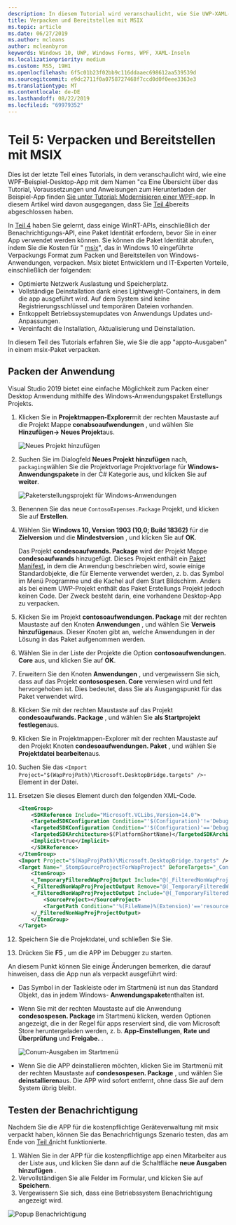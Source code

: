 ```yaml
---
description: In diesem Tutorial wird veranschaulicht, wie Sie UWP-XAML-Benutzeroberflächen hinzufügen, msix-Pakete erstellen und andere moderne Komponenten in Ihre WPF-App integrieren.
title: Verpacken und Bereitstellen mit MSIX
ms.topic: article
ms.date: 06/27/2019
ms.author: mcleans
author: mcleanbyron
keywords: Windows 10, UWP, Windows Forms, WPF, XAML-Inseln
ms.localizationpriority: medium
ms.custom: RS5, 19H1
ms.openlocfilehash: 6f5c01b23f02bb9c116ddaaec698612aa539539d
ms.sourcegitcommit: e9dc2711f0a0758727468f7ccd0d0f0eee3363e3
ms.translationtype: MT
ms.contentlocale: de-DE
ms.lasthandoff: 08/22/2019
ms.locfileid: "69979352"
---
```

# <a name="part-5-package-and-deploy-with-msix"></a>Teil 5: Verpacken und Bereitstellen mit MSIX

Dies ist der letzte Teil eines Tutorials, in dem veranschaulicht wird, wie eine WPF-Beispiel-Desktop-App mit dem Namen "ca Eine Übersicht über das Tutorial, Voraussetzungen und Anweisungen zum Herunterladen der Beispiel-App finden [Sie unter Tutorial: Modernisieren einer WPF-](modernize-wpf-tutorial.md)app. In diesem Artikel wird davon ausgegangen, dass Sie [Teil 4](modernize-wpf-tutorial-4.md)bereits abgeschlossen haben.

In [Teil 4](modernize-wpf-tutorial-4.md) haben Sie gelernt, dass einige WinRT-APIs, einschließlich der Benachrichtigungs-API, eine Paket Identität erfordern, bevor Sie in einer App verwendet werden können. Sie können die Paket Identität abrufen, indem Sie die Kosten für " [msix](https://docs.microsoft.com/windows/msix)", das in Windows 10 eingeführte Verpackungs Format zum Packen und Bereitstellen von Windows-Anwendungen, verpacken. Msix bietet Entwicklern und IT-Experten Vorteile, einschließlich der folgenden:

- Optimierte Netzwerk Auslastung und Speicherplatz.
- Vollständige Deinstallation dank eines Lightweight-Containers, in dem die app ausgeführt wird. Auf dem System sind keine Registrierungsschlüssel und temporären Dateien vorhanden.
- Entkoppelt Betriebssystemupdates von Anwendungs Updates und-Anpassungen.
- Vereinfacht die Installation, Aktualisierung und Deinstallation.

In diesem Teil des Tutorials erfahren Sie, wie Sie die app "appto-Ausgaben" in einem msix-Paket verpacken.

## <a name="package-the-application"></a>Packen der Anwendung

Visual Studio 2019 bietet eine einfache Möglichkeit zum Packen einer Desktop Anwendung mithilfe des Windows-Anwendungspaket Erstellungs Projekts. 

1. Klicken Sie in **Projektmappen-Explorer**mit der rechten Maustaste auf die Projekt Mappe **conabsoaufwendungen** , und wählen Sie **Hinzufügen-> Neues Projekt**aus.

    ![Neues Projekt hinzufügen](images/wpf-modernize-tutorial/AddNewProject.png)

3. Suchen Sie im Dialogfeld **Neues Projekt hinzufügen** nach, `packaging`wählen Sie die Projektvorlage Projektvorlage für **Windows-Anwendungspakete** in der C# Kategorie aus, und klicken Sie auf **weiter**.

    ![Paketerstellungsprojekt für Windows-Anwendungen](images/wpf-modernize-tutorial/WAP.png)

4. Benennen Sie das neue `ContosoExpenses.Package` Projekt, und klicken Sie auf **Erstellen**.

5. Wählen Sie **Windows 10, Version 1903 (10,0; Build 18362)** für die **Zielversion** und die **Mindestversion** , und klicken Sie auf **OK**.

    Das Projekt **condesoaufwands. Package** wird der Projekt Mappe **condesoaufwands** hinzugefügt. Dieses Projekt enthält ein [Paket Manifest](https://docs.microsoft.com/uwp/schemas/appxpackage/uapmanifestschema/schema-root), in dem die Anwendung beschrieben wird, sowie einige Standardobjekte, die für Elemente verwendet werden, z. b. das Symbol im Menü Programme und die Kachel auf dem Start Bildschirm. Anders als bei einem UWP-Projekt enthält das Paket Erstellungs Projekt jedoch keinen Code. Der Zweck besteht darin, eine vorhandene Desktop-App zu verpacken.

6. Klicken Sie im Projekt **contosoaufwendungen. Package** mit der rechten Maustaste auf den Knoten **Anwendungen** , und wählen Sie **Verweis hinzufügen**aus. Dieser Knoten gibt an, welche Anwendungen in der Lösung in das Paket aufgenommen werden.

6. Wählen Sie in der Liste der Projekte die Option **contosoaufwendungen. Core** aus, und klicken Sie auf **OK**.

7. Erweitern Sie den Knoten **Anwendungen** , und vergewissern Sie sich, dass auf das Projekt **contosospesen. Core** verwiesen wird und fett hervorgehoben ist. Dies bedeutet, dass Sie als Ausgangspunkt für das Paket verwendet wird.

8. Klicken Sie mit der rechten Maustaste auf das Projekt **condesoaufwands. Package** , und wählen Sie **als Startprojekt festlegen**aus.

9. Klicken Sie in Projektmappen-Explorer mit der rechten Maustaste auf den Projekt Knoten **condesoaufwendungen. Paket** , und wählen Sie **Projektdatei bearbeiten**aus.

10. Suchen Sie das `<Import Project="$(WapProjPath)\Microsoft.DesktopBridge.targets" />`-Element in der Datei.

11. Ersetzen Sie dieses Element durch den folgenden XML-Code.

    ``` xml
    <ItemGroup>
        <SDKReference Include="Microsoft.VCLibs,Version=14.0">
        <TargetedSDKConfiguration Condition="'$(Configuration)'!='Debug'">Retail</TargetedSDKConfiguration>
        <TargetedSDKConfiguration Condition="'$(Configuration)'=='Debug'">Debug</TargetedSDKConfiguration>
        <TargetedSDKArchitecture>$(PlatformShortName)</TargetedSDKArchitecture>
        <Implicit>true</Implicit>
        </SDKReference>
    </ItemGroup>
    <Import Project="$(WapProjPath)\Microsoft.DesktopBridge.targets" />
    <Target Name="_StompSourceProjectForWapProject" BeforeTargets="_ConvertItems">
        <ItemGroup>
        <_TemporaryFilteredWapProjOutput Include="@(_FilteredNonWapProjProjectOutput)" />
        <_FilteredNonWapProjProjectOutput Remove="@(_TemporaryFilteredWapProjOutput)" />
        <_FilteredNonWapProjProjectOutput Include="@(_TemporaryFilteredWapProjOutput)">
            <SourceProject></SourceProject>
            <TargetPath Condition="'%(FileName)%(Extension)'=='resources.pri'">app_resources.pri</TargetPath>
        </_FilteredNonWapProjProjectOutput>
        </ItemGroup>
    </Target>
    ```

12. Speichern Sie die Projektdatei, und schließen Sie Sie.

13. Drücken Sie **F5** , um die APP im Debugger zu starten.

An diesem Punkt können Sie einige Änderungen bemerken, die darauf hinweisen, dass die App nun als verpackt ausgeführt wird:

- Das Symbol in der Taskleiste oder im Startmenü ist nun das Standard Objekt, das in jedem Windows- **Anwendungspaket**enthalten ist.
- Wenn Sie mit der rechten Maustaste auf die Anwendung **condesospesen. Package** im Startmenü klicken, werden Optionen angezeigt, die in der Regel für apps reserviert sind, die vom Microsoft Store heruntergeladen werden, z. b. **App-Einstellungen**, **Rate und Überprüfung** und **Freigabe.** .

    ![Conum-Ausgaben im Startmenü](images/wpf-modernize-tutorial/StartMenu.png)

- Wenn Sie die APP deinstallieren möchten, klicken Sie im Startmenü mit der rechten Maustaste auf **condesospesen. Package** , und wählen Sie **deinstallieren**aus. Die APP wird sofort entfernt, ohne dass Sie auf dem System übrig bleibt.

## <a name="test-the-notification"></a>Testen der Benachrichtigung

Nachdem Sie die APP für die kostenpflichtige Geräteverwaltung mit msix verpackt haben, können Sie das Benachrichtigungs Szenario testen, das am Ende von [Teil 4](modernize-wpf-tutorial-4.md)nicht funktionierte.

1. Wählen Sie in der APP für die kostenpflichtige app einen Mitarbeiter aus der Liste aus, und klicken Sie dann auf die Schaltfläche **neue Ausgaben hinzufügen** . 
2. Vervollständigen Sie alle Felder im Formular, und klicken Sie auf **Speichern**.
3. Vergewissern Sie sich, dass eine Betriebssystem Benachrichtigung angezeigt wird.

![Popup Benachrichtigung](images/wpf-modernize-tutorial/ToastNotification.png)

